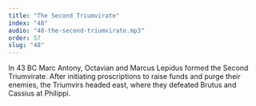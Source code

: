 ```yaml
---
title: "The Second Triumvirate"
index: "48"
audio: "48-the-second-triumvirate.mp3"
order: 57
slug: "48"
---
```


In 43 BC Marc Antony, Octavian and Marcus Lepidus formed the Second Triumvirate. After initiating proscriptions to raise funds and purge their enemies, the Triumvirs headed east, where they defeated Brutus and Cassius at Philippi.


